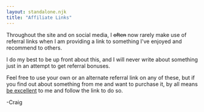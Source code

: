 ```yaml
---
layout: standalone.njk
title: "Affiliate Links"
---
```


Throughout the site and on social media, I ~~often~~ now rarely make use of referral links when I am providing a link to something I've enjoyed and recommend to others.

I do my best to be up front about this, and I will never write about something just in an attempt to get referral bonuses.

Feel free to use your own or an alternate referral link on any of these, but if you find out about something from me and want to purchase it, by all means [be excellent][1] to me and follow the link to do so.

[1]: https://www.youtube.com/watch?v=rph_1DODXDU

-Craig
